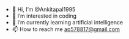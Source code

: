 - 👋 Hi, I’m @Ankitapal1995
- 👀 I’m interested in coding
- 🌱 I’m currently learning artificial intelligence
- 📫 How to reach me ap578817@gmail.com

<!---
Ankitapal1995/Ankitapal1995 is a ✨ special ✨ repository because its `README.md` (this file) appears on your GitHub profile.
You can click the Preview link to take a look at your changes.
--->

